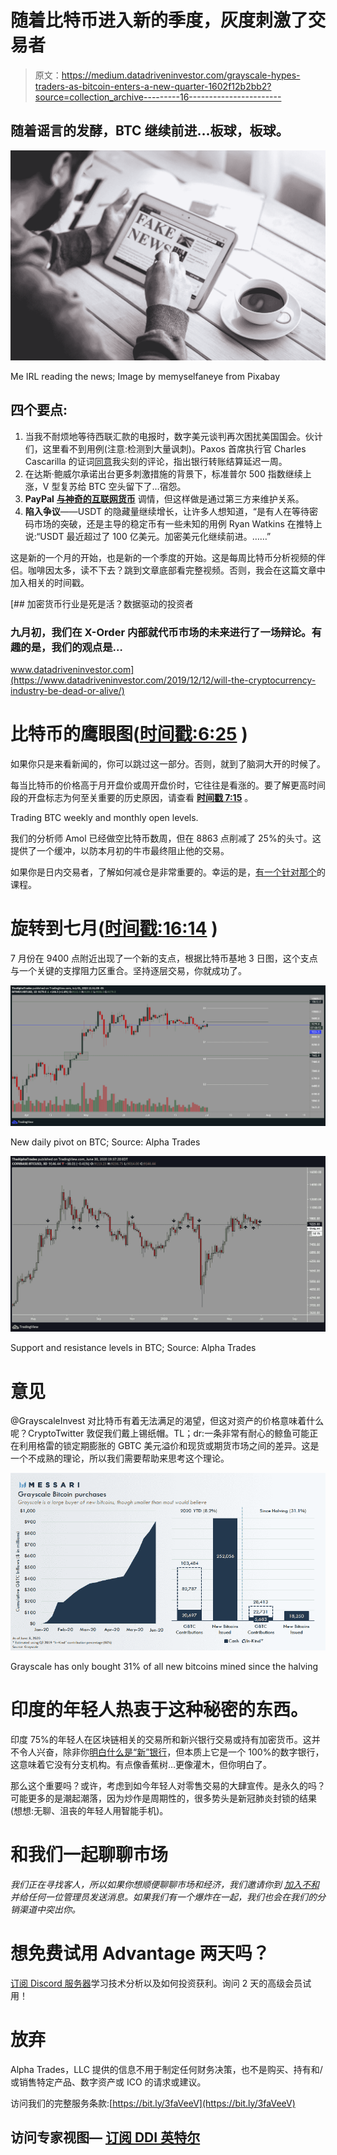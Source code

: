 # 随着比特币进入新的季度，灰度刺激了交易者

> 原文：<https://medium.datadriveninvestor.com/grayscale-hypes-traders-as-bitcoin-enters-a-new-quarter-1602f12b2bb2?source=collection_archive---------16----------------------->

## 随着谣言的发酵，BTC 继续前进…板球，板球。

![](img/68e8c445ebb27500a05c10d98a9a4dab.png)

Me IRL reading the news; Image by memyselfaneye from Pixabay

## 四个要点:

1.  当我不耐烦地等待西联汇款的电报时，数字美元谈判再次困扰美国国会。伙计们，这里看不到用例(注意:检测到大量讽刺)。Paxos 首席执行官 Charles Cascarilla 的证词[同意](https://www.banking.senate.gov/imo/media/doc/Cascarilla%20Testimony%206-30-201.pdf)我尖刻的评论，指出银行转账结算延迟一周。
2.  在达斯·鲍威尔承诺出台更多刺激措施的背景下，标准普尔 500 指数继续上涨，V 型复苏给 BTC 空头留下了…宿怨。
3.  **PayPal** [**与神奇的互联网货币**](https://cointelegraph.com/news/paypal-dabbling-in-crypto-could-make-btc-a-mainstream-payment-option) 调情，但这样做是通过第三方来维护关系。
4.  **陷入争议**——USDT 的隐藏量继续增长，让许多人想知道，“是有人在等待密码市场的突破，还是主导的稳定币有一些未知的用例 Ryan Watkins 在推特上说:“USDT 最近超过了 100 亿美元。加密美元化继续前进。……”

这是新的一个月的开始，也是新的一个季度的开始。这是每周比特币分析视频的伴侣。咖啡因太多，读不下去？跳到文章底部看完整视频。否则，我会在这篇文章中加入相关的时间戳。

[](https://www.datadriveninvestor.com/2019/12/12/will-the-cryptocurrency-industry-be-dead-or-alive/) [## 加密货币行业是死是活？数据驱动的投资者

### 九月初，我们在 X-Order 内部就代币市场的未来进行了一场辩论。有趣的是，我们的观点是…

www.datadriveninvestor.com](https://www.datadriveninvestor.com/2019/12/12/will-the-cryptocurrency-industry-be-dead-or-alive/) 

# 比特币的鹰眼图([时间戳:6:25](https://youtu.be/4IHGhauiWK0?t=385) )

如果你只是来看新闻的，你可以跳过这一部分。否则，就到了脑洞大开的时候了。

每当比特币的价格高于月开盘价或周开盘价时，它往往是看涨的。要了解更高时间段的开盘标志为何至关重要的历史原因，请查看 [**时间戳 7:15**](https://youtu.be/4IHGhauiWK0?t=437) 。

Trading BTC weekly and monthly open levels.

我们的分析师 Amol 已经做空比特币数周，但在 8863 点削减了 25%的头寸。这提供了一个缓冲，以防本月初的牛市最终阻止他的交易。

如果你是日内交易者，了解如何减仓是非常重要的。幸运的是，[有一个针对那个](https://www.udemy.com/course/trading-basics-cryptocurrency/)的课程。

# 旋转到七月([时间戳:16:14](https://youtu.be/4IHGhauiWK0?t=974) )

7 月份在 9400 点附近出现了一个新的支点，根据比特币基地 3 日图，这个支点与一个关键的支撑阻力区重合。坚持逐层交易，你就成功了。

![](img/ea9b91775f22f0011b4f6199017b0e78.png)

New daily pivot on BTC; Source: Alpha Trades

![](img/5eb4a221d1455741bc473b560c063821.png)

Support and resistance levels in BTC; Source: Alpha Trades

# 意见

@GrayscaleInvest 对比特币有着无法满足的渴望，但这对资产的价格意味着什么呢？CryptoTwitter 敦促我们戴上锡纸帽。TL；dr:一条非常有耐心的鲸鱼可能正在利用格雷的锁定期膨胀的 GBTC 美元溢价和现货或期货市场之间的差异。这是一个不成熟的理论，所以我们需要帮助来思考这个理论。

![](img/a579d88acaf047fedac1e312172e2ee3.png)

Grayscale has only bought 31% of all new bitcoins mined since the halving

# 印度的年轻人热衷于这种秘密的东西。

印度 75%的年轻人在区块链相关的交易所和新兴银行交易或持有加密货币。这并不令人兴奋，除非你[明白什么是“新”银行](https://bfsi.eletsonline.com/neo-banks-to-be-pivotal-in-digital-india/#:~:text=Neo%2DBank%20is%20essentially%20100,burden%20of%20a%20physical%20network.)，但本质上它是一个 100%的数字银行，这意味着它没有分支机构。有点像香蕉树…更像灌木，但你明白了。

那么这个重要吗？或许，考虑到如今年轻人对零售交易的大肆宣传。是永久的吗？可能更多的是潮起潮落，因为炒作是周期性的，很多势头是新冠肺炎封锁的结果(想想:无聊、沮丧的年轻人用智能手机)。

# 和我们一起聊聊市场

*我们正在寻找客人，所以如果你想顺便聊聊市场和经济，我们邀请你到* [*加入不和*](https://bit.ly/AlphaTradesDiscord) *并给任何一位管理员发送消息。如果我们有一个爆炸在一起，我们也会在我们的分销渠道中突出你。*

# 想免费试用 Advantage 两天吗？

[订阅 Discord 服务器](https://bit.ly/2KJ1oor)学习技术分析以及如何投资获利。询问 2 天的高级会员试用！

# 放弃

Alpha Trades，LLC 提供的信息不用于制定任何财务决策，也不是购买、持有和/或销售特定产品、数字资产或 ICO 的请求或建议。

访问我们的完整服务条款:[https://bit.ly/3faVeeV](https://bit.ly/3faVeeV)

## 访问专家视图— [订阅 DDI 英特尔](https://datadriveninvestor.com/ddi-intel)